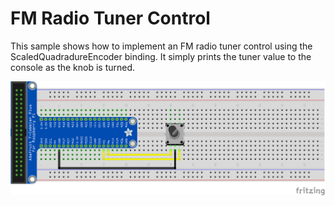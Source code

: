 ﻿# FM Radio Tuner Control

This sample shows how to implement an FM radio tuner control using the ScaledQuadradureEncoder binding. It simply prints the tuner value to the console as the knob is turned.

![](RotaryEncoder.Sample_bb.png)

